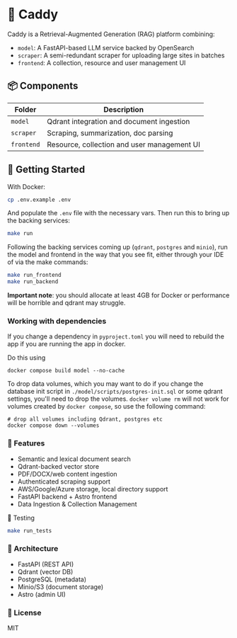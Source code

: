 # 🦉 Caddy

Caddy is a Retrieval-Augmented Generation (RAG) platform combining:

- `model`: A FastAPI-based LLM service backed by OpenSearch
- `scraper`: A semi-redundant scraper for uploading large sites in batches
- `frontend`: A collection, resource and user management UI

## 📦 Components

| Folder     | Description                                 |
|------------|---------------------------------------------|
| `model`    | Qdrant integration and document ingestion   |
| `scraper`  | Scraping, summarization, doc parsing        |
| `frontend` | Resource, collection and user management UI |

## 🚀 Getting Started

With Docker:

```bash
cp .env.example .env
```

And populate the `.env` file with the necessary vars. Then run this to bring up the backing services:

```bash
make run
```

Following the backing services coming up (`qdrant`, `postgres` and `minio`), run the model and frontend
in the way that you see fit, either through your IDE of via the make commands:

```bash
make run_frontend
make run_backend
```

**Important note**: you should allocate at least 4GB for Docker or performance will be horrible and qdrant may struggle.

### Working with dependencies

If you change a dependency in `pyproject.toml` you will need to rebuild the app if you are running the app in docker.

Do this using

```
docker compose build model --no-cache
```

To drop data volumes, which you may want to do if you change the database init
script in `./model/scripts/postgres-init.sql` or some qdrant settings,
you'll need to drop the volumes. `docker volume rm` will not work for volumes
created by `docker compose`, so use the following command:

```
# drop all volumes including Qdrant, postgres etc
docker compose down --volumes
```
### 📂 Features

- Semantic and lexical document search
- Qdrant-backed vector store
- PDF/DOCX/web content ingestion
- Authenticated scraping support
- AWS/Google/Azure storage, local directory support
- FastAPI backend + Astro frontend
- Data Ingestion & Collection Management

🧪 Testing
```bash
make run_tests
```

### 🧠 Architecture

- FastAPI (REST API)
- Qdrant (vector DB)
- PostgreSQL (metadata)
- Minio/S3 (document storage)
- Astro (admin UI)

### 🧾 License
MIT
